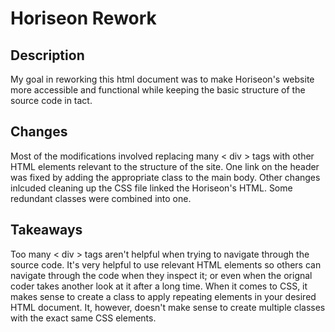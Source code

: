 # Horiseon Rework

## Description

My goal in reworking this html document was to make Horiseon's website more accessible and functional while keeping the basic structure of the source code in tact.

## Changes

Most of the modifications involved replacing many < div > tags with other HTML elements relevant to the structure of the site. One link on the header was fixed by adding the appropriate class to the main body. Other changes inlcuded cleaning up the CSS file linked the Horiseon's HTML. Some redundant classes were combined into one.

## Takeaways

Too many < div > tags aren't helpful when trying to navigate through the source code. It's very helpful to use relevant HTML elements so others can navigate through the code when they inspect it; or even when the orignal coder takes another look at it after a long time. When it comes to CSS, it makes sense to create a class to apply repeating elements in your desired HTML document. It, however, doesn't make sense to create multiple classes with the exact same CSS elements.